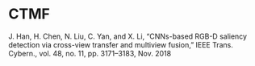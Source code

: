 # CTMF
J. Han, H. Chen, N. Liu, C. Yan, and X. Li, “CNNs-based RGB-D saliency detection via cross-view transfer and multiview fusion,” IEEE Trans. Cybern., vol. 48, no. 11, pp. 3171–3183, Nov. 2018
